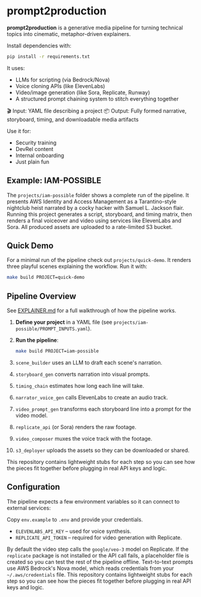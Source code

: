 # prompt2production

**prompt2production** is a generative media pipeline for turning technical topics into cinematic, metaphor-driven explainers.

Install dependencies with:

```bash
pip install -r requirements.txt
```

It uses:
- LLMs for scripting (via Bedrock/Nova)
- Voice cloning APIs (like ElevenLabs)
- Video/image generation (like Sora, Replicate, Runway)
- A structured prompt chaining system to stitch everything together

🎬 Input: YAML file describing a project
📦 Output: Fully formed narrative, storyboard, timing, and downloadable media artifacts

Use it for:
- Security training
- DevRel content
- Internal onboarding
- Just plain fun

## Example: IAM-POSSIBLE

The `projects/iam-possible` folder shows a complete run of the pipeline. It presents AWS Identity and Access Management as a Tarantino-style nightclub heist narrated by a cocky hacker with Samuel L. Jackson flair. Running this project generates a script, storyboard, and timing matrix, then renders a final voiceover and video using services like ElevenLabs and Sora. All produced assets are uploaded to a rate-limited S3 bucket.

## Quick Demo

For a minimal run of the pipeline check out `projects/quick-demo`. It renders
three playful scenes explaining the workflow. Run it with:

```bash
make build PROJECT=quick-demo
```


## Pipeline Overview

See [EXPLAINER.md](EXPLAINER.md) for a full walkthrough of how the pipeline works.
1. **Define your project** in a YAML file (see `projects/iam-possible/PROMPT_INPUTS.yaml`).
2. **Run the pipeline**:

   ```bash
   make build PROJECT=iam-possible
   ```
3. `scene_builder` uses an LLM to draft each scene's narration.
4. `storyboard_gen` converts narration into visual prompts.
5. `timing_chain` estimates how long each line will take.
6. `narrator_voice_gen` calls ElevenLabs to create an audio track.
7. `video_prompt_gen` transforms each storyboard line into a prompt for the video model.
8. `replicate_api` (or Sora) renders the raw footage.
9. `video_composer` muxes the voice track with the footage.
10. `s3_deployer` uploads the assets so they can be downloaded or shared.

This repository contains lightweight stubs for each step so you can see how the pieces fit together before plugging in real API keys and logic.

## Configuration

The pipeline expects a few environment variables so it can connect to external services:

Copy `env.example` to `.env` and provide your credentials.

- `ELEVENLABS_API_KEY` – used for voice synthesis.
- `REPLICATE_API_TOKEN` – required for video generation with Replicate.

By default the video step calls the `google/veo-3` model on Replicate. If the `replicate` package is not installed or the API call fails, a placeholder file is created so you can test the rest of the pipeline offline. Text-to-text prompts use AWS Bedrock's Nova model, which reads credentials from your `~/.aws/credentials` file.
This repository contains lightweight stubs for each step so you can see how the
pieces fit together before plugging in real API keys and logic.
